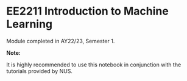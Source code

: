 # EE2211 Introduction to Machine Learning

Module completed in AY22/23, Semester 1.

__Note:__

It is highly recommended to use this notebook in conjunction with the tutorials provided by NUS.
